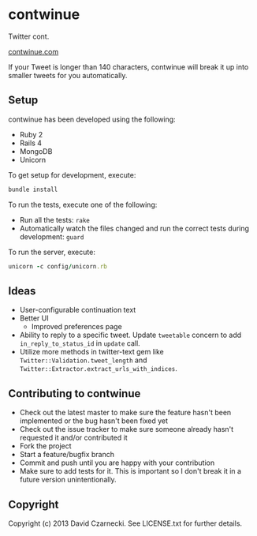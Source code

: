 # contwinue

Twitter cont.

[contwinue.com](http://contwinue.com/)

If your Tweet is longer than 140 characters, contwinue will break it up into smaller tweets for you automatically.

## Setup

contwinue has been developed using the following:

* Ruby 2
* Rails 4
* MongoDB
* Unicorn

To get setup for development, execute:

```ruby
bundle install
```

To run the tests, execute one of the following:

* Run all the tests: `rake`
* Automatically watch the files changed and run the correct tests during development: `guard`

To run the server, execute:

```ruby
unicorn -c config/unicorn.rb
```

## Ideas

* User-configurable continuation text
* Better UI
  * Improved preferences page
* Ability to reply to a specific tweet. Update `tweetable`
  concern to add `in_reply_to_status_id` in `update` call.
* Utilize more methods in twitter-text gem like
  `Twitter::Validation.tweet_length` and
  `Twitter::Extractor.extract_urls_with_indices`.


## Contributing to contwinue

* Check out the latest master to make sure the feature hasn't been implemented or the bug hasn't been fixed yet
* Check out the issue tracker to make sure someone already hasn't requested it and/or contributed it
* Fork the project
* Start a feature/bugfix branch
* Commit and push until you are happy with your contribution
* Make sure to add tests for it. This is important so I don't break it in a future version unintentionally.

## Copyright

Copyright (c) 2013 David Czarnecki. See LICENSE.txt for further details.
